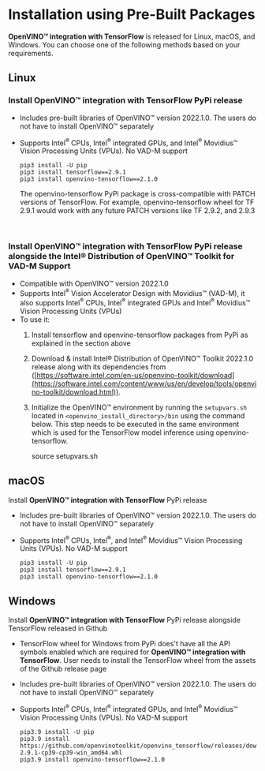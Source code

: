 # <a name='Pre-BuiltPackages'></a>Installation using Pre-Built Packages

**OpenVINO™ integration with TensorFlow** is released for Linux, macOS, and Windows. You can choose one of the following methods based on your requirements.


## Linux

  ### Install **OpenVINO™ integration with TensorFlow** PyPi release
  * Includes pre-built libraries of OpenVINO™ version 2022.1.0. The users do not have to install OpenVINO™ separately 
  * Supports Intel<sup>®</sup> CPUs, Intel<sup>®</sup> integrated GPUs, and Intel<sup>®</sup> Movidius™ Vision Processing Units (VPUs). No VAD-M support 

        pip3 install -U pip
        pip3 install tensorflow==2.9.1
        pip3 install openvino-tensorflow==2.1.0
    The openvino-tensorflow PyPi package is cross-compatible with PATCH versions of TensorFlow. For example, openvino-tensorflow wheel for TF 2.9.1 would work with any future PATCH versions like TF 2.9.2, and 2.9.3
  <br/>  
 
  ### Install **OpenVINO™ integration with TensorFlow** PyPi release alongside the Intel® Distribution of OpenVINO™ Toolkit for VAD-M Support
  * Compatible with OpenVINO™ version 2022.1.0
  * Supports Intel<sup>®</sup> Vision Accelerator Design with Movidius™ (VAD-M), it also supports Intel<sup>®</sup> CPUs, Intel<sup>®</sup> integrated GPUs and Intel<sup>®</sup> Movidius™ Vision Processing Units (VPUs)
  * To use it:
    1. Install tensorflow and openvino-tensorflow packages from PyPi as explained in the section above
    2. Download & install Intel® Distribution of OpenVINO™ Toolkit 2022.1.0 release along with its dependencies from ([https://software.intel.com/en-us/openvino-toolkit/download](https://software.intel.com/content/www/us/en/develop/tools/openvino-toolkit/download.html)).
    3. Initialize the OpenVINO™ environment by running the `setupvars.sh` located in <code>\<openvino\_install\_directory\>\/bin</code> using the command below. This step needs to be executed in the same environment which is used for the TensorFlow model inference using openvino-tensorflow.

        source setupvars.sh  
      
  
## macOS

  Install **OpenVINO™ integration with TensorFlow** PyPi release
  * Includes pre-built libraries of OpenVINO™ version 2022.1.0. The users do not have to install OpenVINO™ separately 
  * Supports Intel<sup>®</sup> CPUs, Intel<sup>®</sup>, and Intel<sup>®</sup> Movidius™ Vision Processing Units (VPUs). No VAD-M support

        pip3 install -U pip
        pip3 install tensorflow==2.9.1
        pip3 install openvino-tensorflow==2.1.0


## Windows

  Install **OpenVINO™ integration with TensorFlow** PyPi release alongside TensorFlow released in Github
  * TensorFlow wheel for Windows from PyPi does't have all the API symbols enabled which are required for **OpenVINO™ integration with TensorFlow**. User needs to install the TensorFlow wheel from the assets of the Github release page
  * Includes pre-built libraries of OpenVINO™ version 2022.1.0. The users do not have to install OpenVINO™ separately 
  * Supports Intel<sup>®</sup> CPUs, Intel<sup>®</sup> integrated GPUs, and Intel<sup>®</sup> Movidius™ Vision Processing Units (VPUs). No VAD-M support

        pip3.9 install -U pip
        pip3.9 install https://github.com/openvinotoolkit/openvino_tensorflow/releases/download/v2.1.0/tensorflow-2.9.1-cp39-cp39-win_amd64.whl
        pip3.9 install openvino-tensorflow==2.1.0
  
